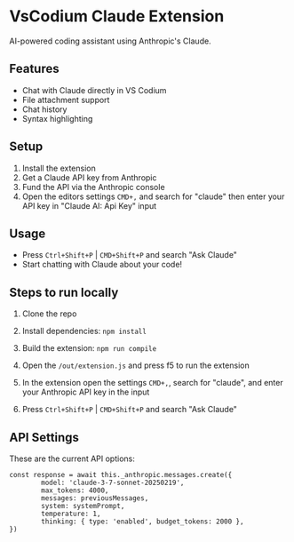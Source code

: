 # VsCodium Claude Extension

AI-powered coding assistant using Anthropic's Claude.

## Features
- Chat with Claude directly in VS Codium
- File attachment support
- Chat history
- Syntax highlighting

## Setup
1. Install the extension
2. Get a Claude API key from Anthropic
3. Fund the API via the Anthropic console
3. Open the editors settings `CMD+,` and search for "claude" then enter your API key in "Claude AI: Api Key" input

## Usage
- Press `Ctrl+Shift+P` | `CMD+Shift+P` and search "Ask Claude"
- Start chatting with Claude about your code!


## Steps to run locally

1. Clone the repo

2. Install dependencies:  ```npm install```

3. Build the extension: ```npm run compile```

4. Open the `/out/extension.js` and press f5 to run the extension

5. In the extension open the settings `CMD+,`, search for "claude", and enter your Anthropic API key in the input

6. Press `Ctrl+Shift+P` | `CMD+Shift+P` and search "Ask Claude"


## API Settings

These are the current API options:

```
const response = await this._anthropic.messages.create({
        model: 'claude-3-7-sonnet-20250219',
        max_tokens: 4000,
        messages: previousMessages,
        system: systemPrompt,
        temperature: 1,
        thinking: { type: 'enabled', budget_tokens: 2000 },
})
```